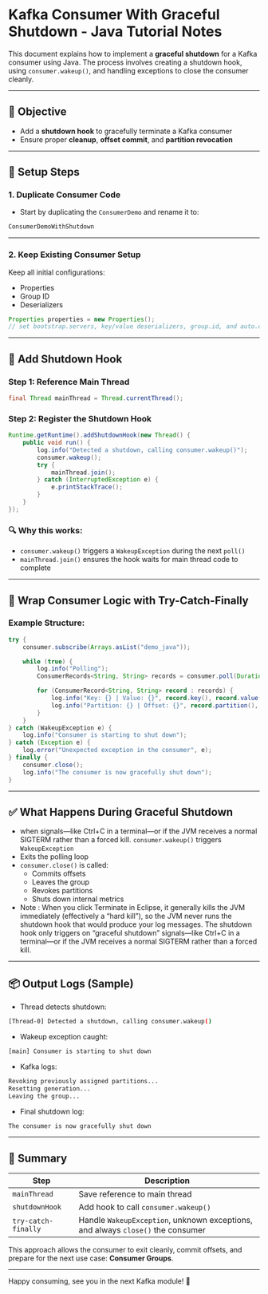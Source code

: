 # Kafka Consumer With Graceful Shutdown - Java Tutorial Notes

This document explains how to implement a **graceful shutdown** for a Kafka consumer using Java. The process involves creating a shutdown hook, using `consumer.wakeup()`, and handling exceptions to close the consumer cleanly.

---

## 🎯 Objective

- Add a **shutdown hook** to gracefully terminate a Kafka consumer
- Ensure proper **cleanup**, **offset commit**, and **partition revocation**

---

## 🧱 Setup Steps

### 1. Duplicate Consumer Code

- Start by duplicating the `ConsumerDemo` and rename it to:

```java
ConsumerDemoWithShutdown
```

---

### 2. Keep Existing Consumer Setup

Keep all initial configurations:

- Properties
- Group ID
- Deserializers

```java
Properties properties = new Properties();
// set bootstrap.servers, key/value deserializers, group.id, and auto.offset.reset
```

---

## 🔄 Add Shutdown Hook

### Step 1: Reference Main Thread

```java
final Thread mainThread = Thread.currentThread();
```

### Step 2: Register the Shutdown Hook

```java
Runtime.getRuntime().addShutdownHook(new Thread() {
    public void run() {
        log.info("Detected a shutdown, calling consumer.wakeup()");
        consumer.wakeup();
        try {
            mainThread.join();
        } catch (InterruptedException e) {
            e.printStackTrace();
        }
    }
});
```

### 🔍 Why this works:

- `consumer.wakeup()` triggers a `WakeupException` during the next `poll()`
- `mainThread.join()` ensures the hook waits for main thread code to complete

---

## 🧪 Wrap Consumer Logic with Try-Catch-Finally

### Example Structure:

```java
try {
    consumer.subscribe(Arrays.asList("demo_java"));

    while (true) {
        log.info("Polling");
        ConsumerRecords<String, String> records = consumer.poll(Duration.ofMillis(1000));

        for (ConsumerRecord<String, String> record : records) {
            log.info("Key: {} | Value: {}", record.key(), record.value());
            log.info("Partition: {} | Offset: {}", record.partition(), record.offset());
        }
    }
} catch (WakeupException e) {
    log.info("Consumer is starting to shut down");
} catch (Exception e) {
    log.error("Unexpected exception in the consumer", e);
} finally {
    consumer.close();
    log.info("The consumer is now gracefully shut down");
}
```

---

## ✅ What Happens During Graceful Shutdown

- when signals—like Ctrl+C in a terminal—or if the JVM receives a normal SIGTERM rather than a forced kill. `consumer.wakeup()` triggers `WakeupException`
- Exits the polling loop
- `consumer.close()` is called:
  - Commits offsets
  - Leaves the group
  - Revokes partitions
  - Shuts down internal metrics
- Note : When you click Terminate in Eclipse, it generally kills the JVM immediately (effectively a “hard kill”), so the JVM never runs the shutdown hook that would produce your log messages. The shutdown hook only triggers on “graceful shutdown” signals—like Ctrl+C in a terminal—or if the JVM receives a normal SIGTERM rather than a forced kill.

---

## 📦 Output Logs (Sample)

- Thread detects shutdown:

```bash
[Thread-0] Detected a shutdown, calling consumer.wakeup()
```

- Wakeup exception caught:

```bash
[main] Consumer is starting to shut down
```

- Kafka logs:

```bash
Revoking previously assigned partitions...
Resetting generation...
Leaving the group...
```

- Final shutdown log:

```bash
The consumer is now gracefully shut down
```

---

## 📝 Summary

| Step                | Description                                                                     |
| ------------------- | ------------------------------------------------------------------------------- |
| `mainThread`        | Save reference to main thread                                                   |
| `shutdownHook`      | Add hook to call `consumer.wakeup()`                                            |
| `try-catch-finally` | Handle `WakeupException`, unknown exceptions, and always `close()` the consumer |

This approach allows the consumer to exit cleanly, commit offsets, and prepare for the next use case: **Consumer Groups**.

---

Happy consuming, see you in the next Kafka module! 🚀
